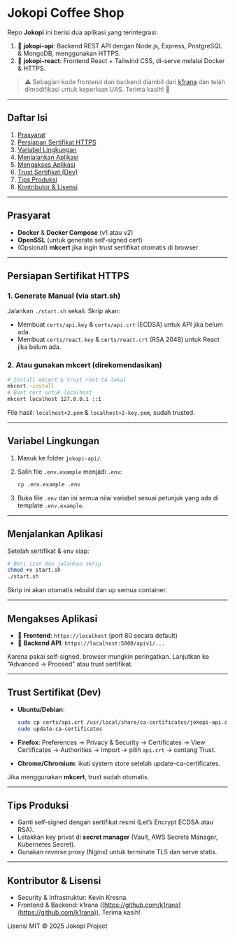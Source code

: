 # Jokopi Coffee Shop

Repo **Jokopi** ini berisi dua aplikasi yang terintegrasi:

1. 🎯 **jokopi-api**: Backend REST API dengan Node.js, Express, PostgreSQL & MongoDB, menggunakan HTTPS.
2. 🎨 **jokopi-react**: Frontend React + Tailwind CSS, di-serve melalui Docker & HTTPS.

> ⚠️ Sebagian kode frontend dan backend diambil dari [k1rana](https://github.com/k1rana) dan telah dimodifikasi untuk keperluan UAS. Terima kasih! 🙏

---

## Daftar Isi

1. [Prasyarat](#prasyarat)
2. [Persiapan Sertifikat HTTPS](#persiapan-sertifikat-https)
3. [Variabel Lingkungan](#variabel-lingkungan)
4. [Menjalankan Aplikasi](#menjalankan-aplikasi)
5. [Mengakses Aplikasi](#mengakses-aplikasi)
6. [Trust Sertifikat (Dev)](#trust-sertifikat-dev)
7. [Tips Produksi](#tips-produksi)
8. [Kontributor & Lisensi](#kontributor--lisensi)

---

## Prasyarat

* **Docker** & **Docker Compose** (v1 atau v2)
* **OpenSSL** (untuk generate self-signed cert)
* (Opsional) **mkcert** jika ingin trust sertifikat otomatis di browser

---

## Persiapan Sertifikat HTTPS

### 1. Generate Manual (via start.sh)

Jalankan `./start.sh` sekali. Skrip akan:

* Membuat `certs/api.key` & `certs/api.crt` (ECDSA) untuk API jika belum ada.
* Membuat `certs/react.key` & `certs/react.crt` (RSA 2048) untuk React jika belum ada.

### 2. Atau gunakan **mkcert** (direkomendasikan)

```bash
# Install mkcert & trust root CA lokal
mkcert -install
# Buat cert untuk localhost
mkcert localhost 127.0.0.1 ::1
```

File hasil: `localhost+2.pem` & `localhost+2-key.pem`, sudah trusted.

---

## Variabel Lingkungan

1. Masuk ke folder `jokopi-api/`.
2. Salin file `.env.example` menjadi `.env`:

   ```sh
   cp .env.example .env
   ```
3. Buka file `.env` dan isi semua nilai variabel sesuai petunjuk yang ada di template `.env.example`.

---

## Menjalankan Aplikasi

Setelah sertifikat & env siap:

```bash
# Beri izin dan jalankan skrip
chmod +x start.sh
./start.sh
```

Skrip ini akan otomatis rebuild dan up semua container.

---

## Mengakses Aplikasi

* 🔗 **Frontend**: `https://localhost` (port 80 secara default)
* 🔗 **Backend API**: `https://localhost:5000/apiv1/...`

Karena pakai self-signed, browser mungkin peringatkan. Lanjutkan ke “Advanced → Proceed” atau trust sertifikat.

---

## Trust Sertifikat (Dev)

* **Ubuntu/Debian**:

  ```bash
  sudo cp certs/api.crt /usr/local/share/ca-certificates/jokopi-api.crt
  sudo update-ca-certificates
  ```
* **Firefox**: Preferences → Privacy & Security → Certificates → View Certificates → Authorities → Import → pilih `api.crt` → centang Trust.
* **Chrome/Chromium**: ikuti system store setelah update-ca-certificates.

Jika menggunakan **mkcert**, trust sudah otomatis.

---

## Tips Produksi

* Ganti self-signed dengan sertifikat resmi (Let’s Encrypt ECDSA atau RSA).
* Letakkan key privat di **secret manager** (Vault, AWS Secrets Manager, Kubernetes Secret).
* Gunakan reverse proxy (Nginx) untuk terminate TLS dan serve statis.

---

## Kontributor & Lisensi

* Security & Infrastruktur: Kevin Kresna.
* Frontend & Backend: k1rana ([https://github.com/k1rana](https://github.com/k1rana)). Terima kasih!

Lisensi MIT © 2025 Jokopi Project
